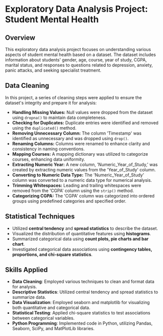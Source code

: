 # Exploratory Data Analysis Project: Student Mental Health

## Overview

This exploratory data analysis project focuses on understanding various aspects of student mental health based on a dataset. The dataset includes information about students' gender, age, course, year of study, CGPA, marital status, and responses to questions related to depression, anxiety, panic attacks, and seeking specialist treatment.

## Data Cleaning

In this project, a series of cleaning steps were applied to ensure the dataset's integrity and prepare it for analysis:

- **Handling Missing Values:** Null values were dropped from the dataset using `dropna()` to maintain data completeness.
- **Checking for Duplicates:** Duplicate entries were identified and removed using the `duplicated()` method.
- **Removing Unnecessary Column:** The column 'Timestamp' was identified as unnecessary and was dropped using `drop()`.
- **Renaming Columns:** Columns were renamed to enhance clarity and consistency in naming conventions.
- **Mapping Courses:** A mapping dictionary was utilized to categorize courses, enhancing data uniformity.
- **Extracting Numeric Year:** A new column, 'Numeric_Year_of_Study,' was created by extracting numeric values from the 'Year_of_Study' column.
- **Converting to Numeric Data Type:** The 'Numeric_Year_of_Study' column was converted to a numeric data type for numerical analysis.
- **Trimming Whitespaces:** Leading and trailing whitespaces were removed from the 'CGPA' column using the `strip()` method.
- **Categorizing CGPA:** The 'CGPA' column was categorized into ordered groups using predefined categories and specified order.

## Statistical Techniques
 - Utilized **central tendency** and **spread statistics** to describe the dataset.
 - Visualized the distribution of quantitative features using **histograms**.
 - Summarized categorical data using **count plots, pie charts and bar chart**.
 - Investigated categorical data associations using **contingency tables, proportions, and chi-square statistics**.

## Skills Applied

- **Data Cleaning**: Employed various techniques to clean and format data for analysis.
- **Descriptive Statistics**: Utilized central tendency and spread statistics to summarize data.
- **Data Visualization**: Employed seaborn and matplotlib for visualizing both quantitative and categorical data.
- **Statistical Testing**: Applied chi-square statistics to test associations between categorical variables.
- **Python Programming**: Implemented code in Python, utilizing Pandas, Seaborn, SciPy, and MatPlotLib libraries.
